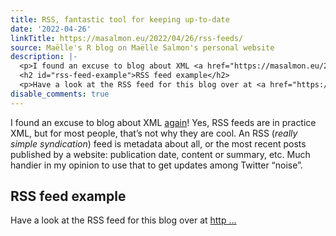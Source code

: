 ```yaml
---
title: RSS, fantastic tool for keeping up-to-date
date: '2022-04-26'
linkTitle: https://masalmon.eu/2022/04/26/rss-feeds/
source: Maëlle's R blog on Maëlle Salmon's personal website
description: |-
  <p>I found an excuse to blog about XML <a href="https://masalmon.eu/2022/04/08/xml-xpath/">again</a>! Yes, RSS feeds are in practice XML, but for most people, that&rsquo;s not why they are cool. An RSS (<em>really simple syndication</em>) feed is metadata about all, or the most recent posts published by a website: publication date, content or summary, etc. Much handier in my opinion to use that to get updates among Twitter &ldquo;noise&rdquo;.</p>
  <h2 id="rss-feed-example">RSS feed example</h2>
  <p>Have a look at the RSS feed for this blog over at <a href="https://masalmon.eu/post/index.xml">http ...
disable_comments: true
---
```

<p>I found an excuse to blog about XML <a href="https://masalmon.eu/2022/04/08/xml-xpath/">again</a>! Yes, RSS feeds are in practice XML, but for most people, that&rsquo;s not why they are cool. An RSS (<em>really simple syndication</em>) feed is metadata about all, or the most recent posts published by a website: publication date, content or summary, etc. Much handier in my opinion to use that to get updates among Twitter &ldquo;noise&rdquo;.</p>
<h2 id="rss-feed-example">RSS feed example</h2>
<p>Have a look at the RSS feed for this blog over at <a href="https://masalmon.eu/post/index.xml">http ...